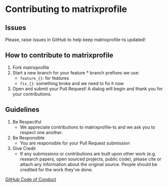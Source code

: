 # Contributing to matrixprofile

## Issues
Please, raise issues in GitHub to help keep matrixprofile-ts updated!

## How to contribute to matrixprofile
  1. Fork matrixprofile
  2. Start a new branch for your feature
    * branch prefixes we use:
      * `feature_{}`: for features
      * `fix_{}`: something broke and we need to fix it now
  3. Open and submit your Pull Request! A dialog will begin and thank you for your contributions.

## Guidelines
  1. Be Respectful
     * We appreciate contributions to matrixprofile-ts and we ask you to respect
    one another.
  2. Be Responsible
     * You are responsible for your Pull Request submission
  3. Give Credit
     * If any submissions or contributions are built upon other work (e.g. research papers, open sourced projects, public code), please cite or attach any information about the original source. People should be credited for the work they've done.

[GitHub Code of Conduct](.github/Code_Of_Conduct.md)

